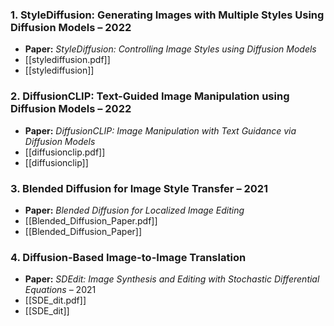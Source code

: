 
### 1. **StyleDiffusion: Generating Images with Multiple Styles Using Diffusion Models** – 2022  
   - **Paper:** *StyleDiffusion: Controlling Image Styles using Diffusion Models*  
   -  [[stylediffusion.pdf]]
   - [[stylediffusion]]

### 2. **DiffusionCLIP: Text-Guided Image Manipulation using Diffusion Models** – 2022  
   - **Paper:** *DiffusionCLIP: Image Manipulation with Text Guidance via Diffusion Models*  
   - [[diffusionclip.pdf]]
   - [[diffusionclip]]

### 3. **Blended Diffusion for Image Style Transfer** – 2021  
   - **Paper:** *Blended Diffusion for Localized Image Editing*  
   - [[Blended_Diffusion_Paper.pdf]]
   - [[Blended_Diffusion_Paper]]

### 4. **Diffusion-Based Image-to-Image Translation**  
   - **Paper:** *SDEdit: Image Synthesis and Editing with Stochastic Differential Equations* – 2021
   - [[SDE_dit.pdf]]
   - [[SDE_dit]]
